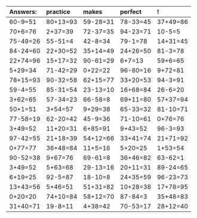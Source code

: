 | Answers: | practice | makes | perfect | ! |
| :--- | :--- | :--- | :--- | :--- |
| 60-9=51 | 80+13=93 | 59-28=31 | 78-33=45 | 37+49=86 | 
| 70+6=76 | 2+37=39 | 72-37=35 | 94-23=71 | 10-5=5 | 
| 75-49=26 | 55-51=4 | 42-8=34 | 79-1=78 | 14+31=45 | 
| 84-24=60 | 22+30=52 | 35+14=49 | 24+26=50 | 81-3=78 | 
| 22+74=96 | 15+17=32 | 90-61=29 | 6+7=13 | 59+6=65 | 
| 5+29=34 | 71-42=29 | 0+22=22 | 96-80=16 | 9+72=81 | 
| 78+15=93 | 90-32=58 | 62+15=77 | 33+20=53 | 94-3=91 | 
| 59-4=55 | 85-31=54 | 23-13=10 | 16+68=84 | 26-6=20 | 
| 3+62=65 | 57-34=23 | 66-58=8 | 69+11=80 | 57+37=94 | 
| 50+1=51 | 3+54=57 | 9+29=38 | 65-33=32 | 81-10=71 | 
| 77-58=19 | 62-20=42 | 45-9=36 | 71-10=61 | 0+76=76 | 
| 3+49=52 | 11+20=31 | 6+85=91 | 9+43=52 | 96-3=93 | 
| 97-42=55 | 21+18=39 | 54+12=66 | 33+41=74 | 21+71=92 | 
| 0+77=77 | 36+48=84 | 11+5=16 | 5+20=25 | 1+53=54 | 
| 90-52=38 | 9+67=76 | 69-61=8 | 36+46=82 | 63-62=1 | 
| 3+49=52 | 5+63=68 | 29-13=16 | 20+11=31 | 89-24=65 | 
| 6+19=25 | 92-5=87 | 18-10=8 | 24+35=59 | 96-23=73 | 
| 13+43=56 | 5+46=51 | 51+31=82 | 10+28=38 | 17+78=95 | 
| 0+20=20 | 74+10=84 | 58+12=70 | 87-84=3 | 35+48=83 | 
| 31+40=71 | 19-8=11 | 4+38=42 | 70-53=17 | 28+12=40 | 
